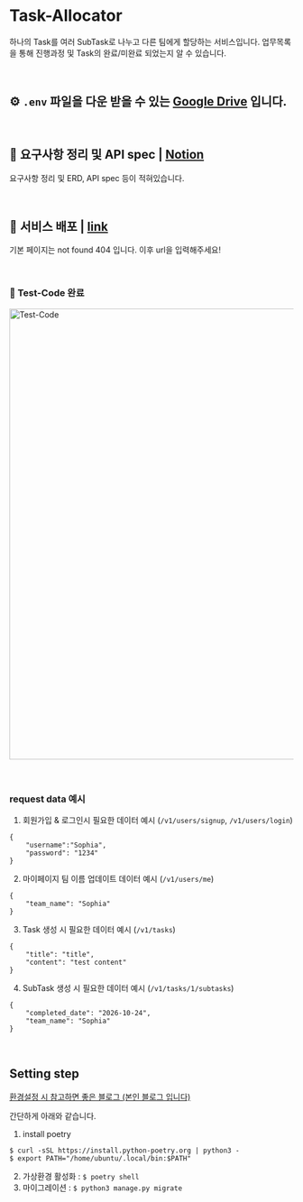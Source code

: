 # Task-Allocator
하나의 Task를 여러 SubTask로 나누고 다른 팀에게 할당하는 서비스입니다. 업무목록을 통해 진행과정 및 Task의 완료/미완료 되었는지 알 수 있습니다.

<br>

## ⚙️ `.env` 파일을 다운 받을 수 있는 [Google Drive](https://drive.google.com/drive/folders/1GVXT_dHQl9hsvyQCuRdLdtUSqheZPd0S) 입니다.

<br>

## 📑 요구사항 정리 및 API spec | [Notion]()
요구사항 정리 및 ERD, API spec 등이 적혀있습니다.

<br>

## 🚀 서비스 배포 | [link](http://15.164.245.240:8000)
기본 페이지는 not found 404 입니다. 이후 url을 입력해주세요!

<br>

###  🔫 Test-Code 완료
<img width="800" alt="Test-Code" src="https://user-images.githubusercontent.com/51039577/244661736-61bc1881-990b-4ee8-99f1-e47b9fc206dc.png">

<br>
<br>
<br>

### request data 예시
1. 회원가입 & 로그인시 필요한 데이터 예시 (`/v1/users/signup`, `/v1/users/login`)
```
{
    "username":"Sophia",
    "password": "1234"
}
```
2. 마이페이지 팀 이름 업데이트 데이터 예시 (`/v1/users/me`)
```
{
    "team_name": "Sophia"
}
```
3. Task 생성 시 필요한 데이터 예시 (`/v1/tasks`)
```
{
    "title": "title",
    "content": "test content"
}
```
4. SubTask 생성 시 필요한 데이터 예시 (`/v1/tasks/1/subtasks`)
```
{
    "completed_date": "2026-10-24",
    "team_name": "Sophia"
}
```

<br>

## Setting step

[환경설정 시 참고하면 좋은 블로그 (본인 블로그 입니다)](https://kkangsg.tistory.com/108)

간단하게 아래와 같습니다.
1. install poetry
```
$ curl -sSL https://install.python-poetry.org | python3 -
$ export PATH="/home/ubuntu/.local/bin:$PATH"
```
2. 가상환경 활성화 : `$ poetry shell`
3. 마이그레이션 : `$ python3 manage.py migrate`
